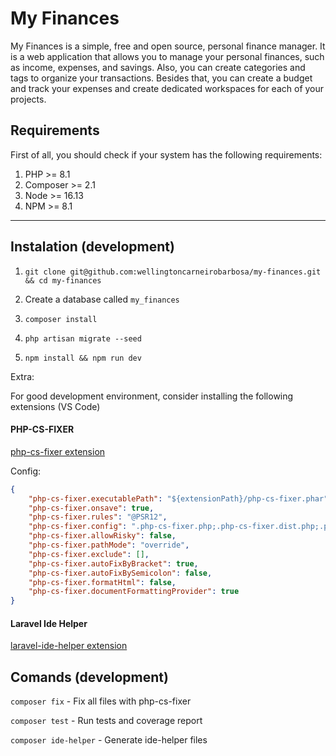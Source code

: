 # My Finances

My Finances is a simple, free and open source, personal finance manager. It is a web application that allows you to manage your personal finances, such as income, expenses, and savings. Also, you can create categories and tags to organize your transactions. Besides that, you can create a budget and track your expenses and create dedicated workspaces for each of your projects.

## Requirements

First of all, you should check if your system has the following requirements:

1. PHP >= 8.1
2. Composer >= 2.1
3. Node >= 16.13
4. NPM >= 8.1

---

## Instalation (development)

1. `git clone git@github.com:wellingtoncarneirobarbosa/my-finances.git && cd my-finances`

2. Create a database called `my_finances`

3. `composer install`

4. `php artisan migrate --seed`

5. `npm install && npm run dev`

Extra:

For good development environment, consider installing the following extensions (VS Code)

#### PHP-CS-FIXER

[php-cs-fixer extension](https://marketplace.visualstudio.com/items?itemName=junstyle.php-cs-fixer)

Config:

```Json
{
    "php-cs-fixer.executablePath": "${extensionPath}/php-cs-fixer.phar",
    "php-cs-fixer.onsave": true,
    "php-cs-fixer.rules": "@PSR12",
    "php-cs-fixer.config": ".php-cs-fixer.php;.php-cs-fixer.dist.php;.php_cs;.php_cs.dist",
    "php-cs-fixer.allowRisky": false,
    "php-cs-fixer.pathMode": "override",
    "php-cs-fixer.exclude": [],
    "php-cs-fixer.autoFixByBracket": true,
    "php-cs-fixer.autoFixBySemicolon": false,
    "php-cs-fixer.formatHtml": false,
    "php-cs-fixer.documentFormattingProvider": true
}
```

#### Laravel Ide Helper

[laravel-ide-helper extension](https://marketplace.visualstudio.com/items?itemName=georgykurian.laravel-ide-helper)

## Comands (development)

`composer fix` - Fix all files with php-cs-fixer

`composer test` - Run tests and coverage report

`composer ide-helper` - Generate ide-helper files
